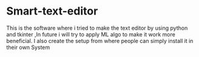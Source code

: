 # Smart-text-editor
This is the software where i tried to make the text editor by using python and tkinter ,In future i will try to apply ML algo to make it work more beneficial.
I also create the setup from where people can simply install it in their own System
